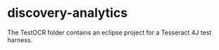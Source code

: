 # discovery-analytics

The TestOCR folder contains an eclipse project for a Tesseract 4J test harness.

